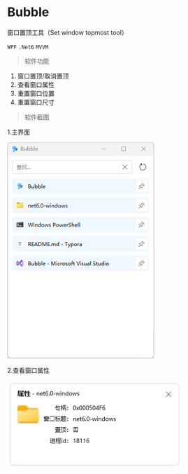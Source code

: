 # Bubble
窗口置顶工具（Set window topmost tool）

`WPF` `.Net6` `MVVM`

> 软件功能

1. 窗口置顶/取消置顶
2. 查看窗口属性
3. 重置窗口位置
4. 重置窗口尺寸

> 软件截图

1.主界面

![主界面](images\snapshot1.png)

2.查看窗口属性

![查看窗口属性](images\snapshot2.png)
